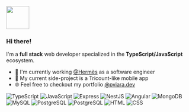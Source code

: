 <img src="https://github.com/user-attachments/assets/64f43c02-5f27-4332-bfe3-c804d90199f1" height="62" width="62"/>

### Hi there!
I'm a **full stack** web developer specialized in the **TypeScript/JavaScript** ecosystem.
- 🏢 I'm currently working [@Hermès](https://www.hermes.com/fr/fr/) as a software engineer
- 🚀 My current side-project is a Tricount-like mobile app
- 🌐 Feel free to checkout my portfolio [@pviara.dev](https://pviara.dev)

![TypeScript](https://img.shields.io/badge/TypeScript-282828) ![JavaScript](https://img.shields.io/badge/JavaScript-282828) ![Express](https://img.shields.io/badge/Express-282828) ![NestJS](https://img.shields.io/badge/NestJS-282828) ![Angular](https://img.shields.io/badge/Angular-282828)  ![MongoDB](https://img.shields.io/badge/MongoDB-282828) ![MySQL](https://img.shields.io/badge/MySQL-282828) ![PostgreSQL](https://img.shields.io/badge/PostgreSQL-282828) ![PostgreSQL](https://img.shields.io/badge/Docker-282828) ![HTML](https://img.shields.io/badge/HTML-282828) ![CSS](https://img.shields.io/badge/CSS-282828) 

